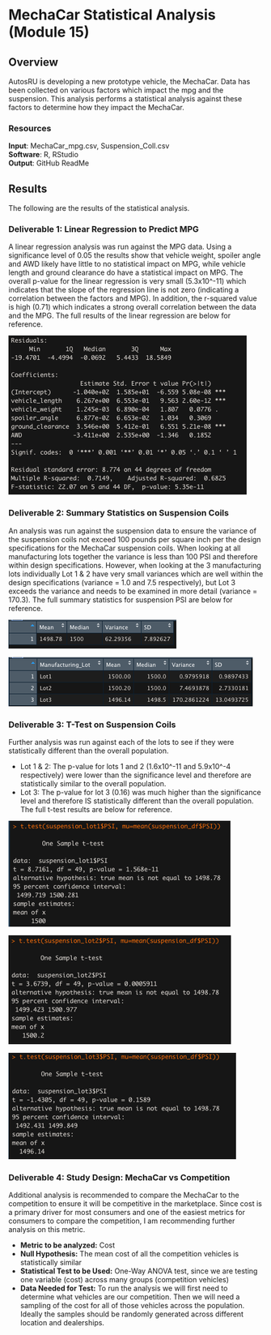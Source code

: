 # MechaCar Statistical Analysis (Module 15)

## Overview
AutosRU is developing a new prototype vehicle, the MechaCar. Data has been collected on various factors which impact the mpg and the suspension. This analysis performs a statistical analysis against these factors to determine how they impact the MechaCar.

### Resources
**Input**: MechaCar_mpg.csv, Suspension_Coll.csv <br/>
**Software**: R, RStudio <br/>
**Output**: GitHub ReadMe <br/>

## Results
The following are the results of the statistical analysis.

### Deliverable 1: Linear Regression to Predict MPG
A linear regression analysis was run against the MPG data. Using a significance level of 0.05 the results show that vehicle weight, spoiler angle and AWD likely have little to no statistical impact on MPG, while vehicle length and ground clearance do have a statistical impact on MPG. The overall p-value for the linear regression is very small (5.3x10^-11) which indicates that the slope of the regression line is not zero (indicating a correlation between the factors and MPG). In addition, the r-squared value is high (0.71) which indicates a strong overall correlation between the data and the MPG. The full results of the linear regression are below for reference. 

![MPG Linear Regression](https://github.com/mhorstman/MechaCar_Statistical_Analysis/blob/main/Screen_Shots/MPG_Linear_Regression.png)

### Deliverable 2: Summary Statistics on Suspension Coils
An analysis was run against the suspension data to ensure the variance of the suspension coils not exceed 100 pounds per square inch per the design specifications for the MechaCar suspension coils. When looking at all manufacturing lots together the variance is less than 100 PSI and therefore within design specifications. However, when looking at the 3 manufacturing lots individually Lot 1 & 2 have very small variances which are well within the design specifications (variance = 1.0 and 7.5 respectively), but Lot 3 exceeds the variance and needs to be examined in more detail (variance = 170.3). The full summary statistics for suspension PSI are below for reference.

![Suspension Total Summary](https://github.com/mhorstman/MechaCar_Statistical_Analysis/blob/main/Screen_Shots/Suspension_total_summary.png)

![Suspension Lot Summary](https://github.com/mhorstman/MechaCar_Statistical_Analysis/blob/main/Screen_Shots/Suspension_lot_summary.png)

### Deliverable 3: T-Test on Suspension Coils
Further analysis was run against each of the lots to see if they were statistically different than the overall population. 
- Lot 1 & 2: The p-value for lots 1 and 2 (1.6x10^-11 and 5.9x10^-4 respectively) were lower than the significance level and therefore are statistically similar to the overall population. 
- Lot 3: The p-value for lot 3 (0.16) was much higher than the significance level and therefore IS statistically different than the overall population. The full t-test results are below for reference.

![Suspension Lot1](https://github.com/mhorstman/MechaCar_Statistical_Analysis/blob/main/Screen_Shots/Suspension_lot1_ttest.png)

![Suspension Lot1](https://github.com/mhorstman/MechaCar_Statistical_Analysis/blob/main/Screen_Shots/Suspension_lot2_ttest.png)

![Suspension Lot1](https://github.com/mhorstman/MechaCar_Statistical_Analysis/blob/main/Screen_Shots/Suspension_lot3_ttest.png)

### Deliverable 4: Study Design: MechaCar vs Competition
Additional analysis is recommended to compare the MechaCar to the competition to ensure it will be competitive in the marketplace. Since cost is a primary driver for most consumers and one of the easiest metrics for consumers to compare the competition, I am recommending further analysis on this metric.

- <b>Metric to be analyzed:</b> Cost
- <b>Null Hypothesis:</b> The mean cost of all the competition vehicles is statistically similar
- <b>Statistical Test to be Used:</b> One-Way ANOVA test, since we are testing one variable (cost) across many groups (competition vehicles)
- <b>Data Needed for Test:</b> To run the analysis we will first need to determine what vehicles are our competition. Then we will need a sampling of the cost for all of those vehicles across the population. Ideally the samples should be randomly generated across different location and dealerships. 

